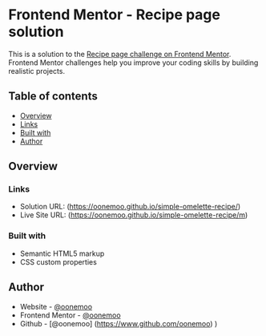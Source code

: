 # Frontend Mentor - Recipe page solution

This is a solution to the [Recipe page challenge on Frontend Mentor](https://www.frontendmentor.io/challenges/recipe-page-KiTsR8QQKm). Frontend Mentor challenges help you improve your coding skills by building realistic projects. 

## Table of contents

  - [Overview](#overview)
  - [Links](#links)
  - [Built with](#built-with)
  - [Author](#author)


## Overview


### Links

- Solution URL: (https://oonemoo.github.io/simple-omelette-recipe/)
- Live Site URL: (https://oonemoo.github.io/simple-omelette-recipe/m)


### Built with

- Semantic HTML5 markup
- CSS custom properties


## Author

- Website - [@oonemoo](https://oonemoo.github.io/simple-omelette-recipe/)
- Frontend Mentor - [@oonemoo](https://www.frontendmentor.io/profile/oonemoo)
- Github - [@oonemoo] (https://www.github.com/oonemoo)
)

